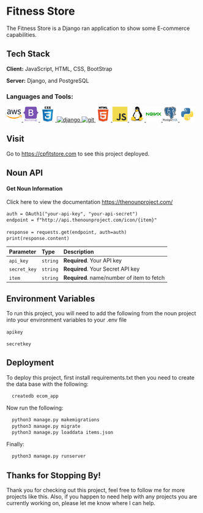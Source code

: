 
# Fitness Store

The Fitness Store is a Django ran application to show some E-commerce capabilities.


## Tech Stack

**Client:** JavaScript, HTML, CSS, BootStrap

**Server:** Django, and PostgreSQL

<h3 align="left">Languages and Tools:</h3>
<p align="left"> <a href="https://aws.amazon.com" target="_blank" rel="noreferrer"> <img src="https://raw.githubusercontent.com/devicons/devicon/master/icons/amazonwebservices/amazonwebservices-original-wordmark.svg" alt="aws" width="40" height="40"/> </a> <a href="https://getbootstrap.com" target="_blank" rel="noreferrer"> <img src="https://raw.githubusercontent.com/devicons/devicon/master/icons/bootstrap/bootstrap-plain-wordmark.svg" alt="bootstrap" width="40" height="40"/> </a> <a href="https://www.w3schools.com/css/" target="_blank" rel="noreferrer"> <img src="https://raw.githubusercontent.com/devicons/devicon/master/icons/css3/css3-original-wordmark.svg" alt="css3" width="40" height="40"/> </a> <a href="https://www.djangoproject.com/" target="_blank" rel="noreferrer"> <img src="https://cdn.worldvectorlogo.com/logos/django.svg" alt="django" width="40" height="40"/> </a> <a href="https://git-scm.com/" target="_blank" rel="noreferrer"> <img src="https://www.vectorlogo.zone/logos/git-scm/git-scm-icon.svg" alt="git" width="40" height="40"/> </a> <a href="https://www.w3.org/html/" target="_blank" rel="noreferrer"> <img src="https://raw.githubusercontent.com/devicons/devicon/master/icons/html5/html5-original-wordmark.svg" alt="html5" width="40" height="40"/> </a> <a href="https://developer.mozilla.org/en-US/docs/Web/JavaScript" target="_blank" rel="noreferrer"> <img src="https://raw.githubusercontent.com/devicons/devicon/master/icons/javascript/javascript-original.svg" alt="javascript" width="40" height="40"/> </a> <a href="https://www.linux.org/" target="_blank" rel="noreferrer"> <img src="https://raw.githubusercontent.com/devicons/devicon/master/icons/linux/linux-original.svg" alt="linux" width="40" height="40"/> </a> <a href="https://www.nginx.com" target="_blank" rel="noreferrer"> <img src="https://raw.githubusercontent.com/devicons/devicon/master/icons/nginx/nginx-original.svg" alt="nginx" width="40" height="40"/> </a> <a href="https://www.postgresql.org" target="_blank" rel="noreferrer"> <img src="https://raw.githubusercontent.com/devicons/devicon/master/icons/postgresql/postgresql-original-wordmark.svg" alt="postgresql" width="40" height="40"/> </a> <a href="https://www.python.org" target="_blank" rel="noreferrer"> <img src="https://raw.githubusercontent.com/devicons/devicon/master/icons/python/python-original.svg" alt="python" width="40" height="40"/> </a> </p>

## Visit

Go to https://cpfitstore.com to see this project deployed.

## Noun API

#### Get Noun Information
Click here to view the documentation https://thenounproject.com/
```http
auth = OAuth1("your-api-key", "your-api-secret")
endpoint = f"http://api.thenounproject.com/icon/{item}"

response = requests.get(endpoint, auth=auth)
print(response.content)
```

| Parameter | Type     | Description                |
| :-------- | :------- | :------------------------- |
| `api_key` | `string` | **Required**. Your API key |
| `secret_key` | `string` | **Required**. Your Secret API key |
| `item`      | `string` | **Required**. name/number of item to fetch |




## Environment Variables

To run this project, you will need to add the following from the noun project into your 
environment variables to your .env file

`apikey`

`secretkey`


## Deployment

To deploy this project, first install requirements.txt then you need to create the data base with the following:

```bash
  createdb ecom_app
```
Now run the following:

```bash
  python3 manage.py makemigrations
  python3 manage.py migrate
  python3 manage.py loaddata items.json
```
Finally:

```bash
  python3 manage.py runserver
```


## Thanks for Stopping By!

Thank you for checking out this project, feel free to follow me for more projects like this. Also,
if you happen to need help with any projects you are currently working on, please let me know where
I can help.

